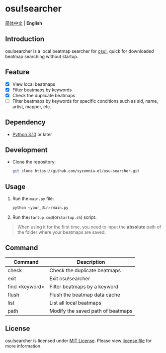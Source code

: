 # osu!searcher

[简体中文](README.md) | **English**

## Introduction

osu!searcher is a local beatmap searcher for [osu!](https://osu.ppy.sh), quick for downloaded beatmap searching without
startup.

## Feature

- [x] View local beatmaps
- [x] Filter beatmaps by keywords
- [x] Check the duplicate beatmaps
- [ ] Filter beatmaps by keywords for specific conditions such as sid, name, artist, mapper, etc.

## Dependency

- [Python 3.10](https://www.python.org/downloads) or later

## Development

- Clone the repository:
  ```bash
  git clone https://github.com/syzomnia-el/osu-searcher.git
  ```

## Usage

1. Run the `main.py` file:
   ```bash
   python <your_dir>/main.py
   ```
2. Run the`startup.cmd`(or`startup.sh`) script.

> When using it for the first time, you need to input the **absolute** path of the folder where your beatmaps are
> saved.

## Command

| Command              | Description                       |
|----------------------|-----------------------------------|
| check                | Check the duplicate beatmaps      | 
| exit                 | Exit osu!searcher                 |
| find &lt;keyword&gt; | Filter beatmaps by a keyword      |
| flush                | Flush the beatmap data cache      |
| list                 | List all local beatmaps           |
| path                 | Modify the saved path of beatmaps |

## License

osu!searcher is licensed under [MIT License](https://opensource.org/licenses/MIT). Please view [license file](LICENSE)
for more information.